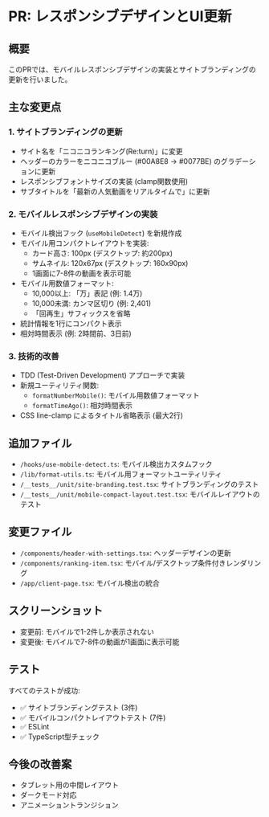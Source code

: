 # PR: レスポンシブデザインとUI更新

## 概要
このPRでは、モバイルレスポンシブデザインの実装とサイトブランディングの更新を行いました。

## 主な変更点

### 1. サイトブランディングの更新
- サイト名を「ニコニコランキング(Re:turn)」に変更
- ヘッダーのカラーをニコニコブルー (#00A8E8 → #0077BE) のグラデーションに更新
- レスポンシブフォントサイズの実装 (clamp関数使用)
- サブタイトルを「最新の人気動画をリアルタイムで」に更新

### 2. モバイルレスポンシブデザインの実装
- モバイル検出フック (`useMobileDetect`) を新規作成
- モバイル用コンパクトレイアウトを実装:
  - カード高さ: 100px (デスクトップ: 約200px)
  - サムネイル: 120x67px (デスクトップ: 160x90px)
  - 1画面に7-8件の動画を表示可能
- モバイル用数値フォーマット:
  - 10,000以上: 「万」表記 (例: 1.4万)
  - 10,000未満: カンマ区切り (例: 2,401)
  - 「回再生」サフィックスを省略
- 統計情報を1行にコンパクト表示
- 相対時間表示 (例: 2時間前、3日前)

### 3. 技術的改善
- TDD (Test-Driven Development) アプローチで実装
- 新規ユーティリティ関数:
  - `formatNumberMobile()`: モバイル用数値フォーマット
  - `formatTimeAgo()`: 相対時間表示
- CSS line-clamp によるタイトル省略表示 (最大2行)

## 追加ファイル
- `/hooks/use-mobile-detect.ts`: モバイル検出カスタムフック
- `/lib/format-utils.ts`: モバイル用フォーマットユーティリティ
- `/__tests__/unit/site-branding.test.tsx`: サイトブランディングのテスト
- `/__tests__/unit/mobile-compact-layout.test.tsx`: モバイルレイアウトのテスト

## 変更ファイル
- `/components/header-with-settings.tsx`: ヘッダーデザインの更新
- `/components/ranking-item.tsx`: モバイル/デスクトップ条件付きレンダリング
- `/app/client-page.tsx`: モバイル検出の統合

## スクリーンショット
- 変更前: モバイルで1-2件しか表示されない
- 変更後: モバイルで7-8件の動画が1画面に表示可能

## テスト
すべてのテストが成功:
- ✅ サイトブランディングテスト (3件)
- ✅ モバイルコンパクトレイアウトテスト (7件)
- ✅ ESLint
- ✅ TypeScript型チェック

## 今後の改善案
- タブレット用の中間レイアウト
- ダークモード対応
- アニメーショントランジション
